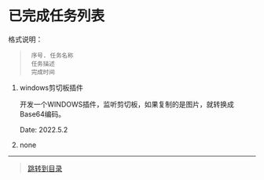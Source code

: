 # 已完成任务列表

格式说明：
>      序号. 任务名称
>      任务描述
>      完成时间

1. windows剪切板插件

    开发一个WINDOWS插件，监听剪切板，如果复制的是图片，就转换成Base64编码。

    Date: 2022.5.2

2. none

---

> [跳转到目录](menu.md)
